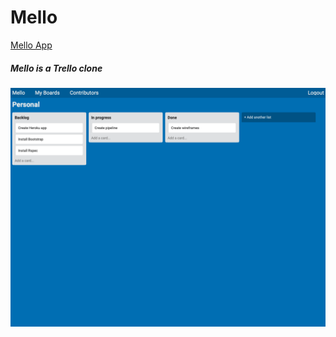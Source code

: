 # Mello

[Mello App](https://mellov2.herokuapp.com/boards/1)

##### Mello is a Trello clone

![](https://github.com/bflaskrud/mellov2/blob/master/Images/mello.png)